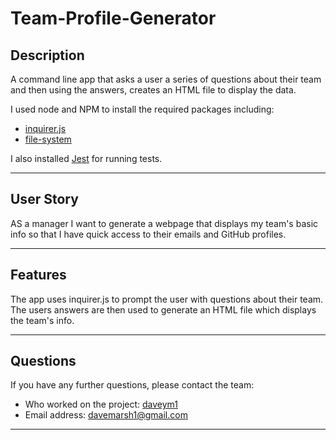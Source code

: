 # Team-Profile-Generator

## Description

A command line app that asks a user a series of questions about their team and then using the answers, creates an HTML file to display the data.


I used node and NPM to install the required packages including:
- [inquirer.js](https://www.npmjs.com/package/inquirer)
- [file-system](https://www.npmjs.com/package/file-system) 

I also installed [Jest](https://www.npmjs.com/package/jest) for running tests.


----

## User Story

AS a manager I want to generate a webpage that displays my team's basic info so that I have quick access to their emails and GitHub profiles.

----

## Features

The app uses inquirer.js to prompt the user with questions about their team. The users answers are then used to generate an HTML file which displays the team's info.

----

## Questions

If you have any further questions, please contact the team: 
- Who worked on the project: 	[daveym1](https://github.com/daveym1)
- Email address: davemarsh1@gmail.com

----